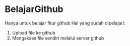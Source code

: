 # BelajarGithub
Hanya untuk belajar fitur github
Hal yang sudah dipelajari:
1. Upload file ke github
2. Mengakses file sendiri melalui server github
